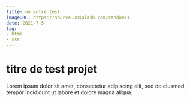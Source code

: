 ```yaml
---
title: un autre test
imageURL: https://source.unsplash.com/random/1
date: 2021-7-5
tag:
- html
- css
---
```

titre de test projet
===

Lorem ipsum dolor sit amet, consectetur adipiscing elit,
sed do eiusmod tempor incididunt ut labore et dolore magna aliqua.